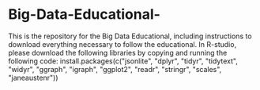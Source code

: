 # Big-Data-Educational-
This is the repository  for the Big Data Educational, including instructions to download everything necessary to follow the educational.
In R-studio, please download the following libraries by copying and running the following code:
  install.packages(c("jsonlite", "dplyr", "tidyr", "tidytext", "widyr", "ggraph", "igraph", "ggplot2", 
                     "readr", "stringr", "scales", "janeaustenr"))
